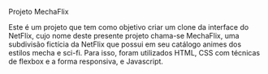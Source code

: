 Projeto MechaFlix

Este é um projeto que tem como objetivo criar um clone da interface do NetFlix, cujo nome deste presente projeto chama-se MechaFlix, uma subdivisão fictícia da NetFlix que possui em seu catálogo animes dos estilos mecha e sci-fi.
Para isso, foram utilizados HTML, CSS com técnicas de flexbox e a forma responsiva, e Javascript.

